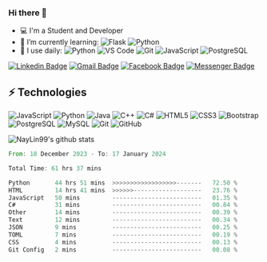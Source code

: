 ### Hi there 👋
- 💻 I'm a Student and Developer
- 🌱 I’m currently learning:
    ![Flask](https://img.shields.io/badge/-Flask-%23000?style=flat-round&logo=flask)
    ![Python](https://img.shields.io/badge/-Python-%2314354C?style=flat-round&logo=Python)
- 🚀 I use daily: 
    ![Python](https://img.shields.io/badge/-Python-%2314354C?style=flat-round&logo=Python)
    ![VS Code](https://img.shields.io/badge/-VS%20Code-007ACC?style=flat-round&logo=visual-studio-code)
    ![Git](https://img.shields.io/badge/-Git-black?style=flat-round&logo=git)
    ![JavaScript](https://img.shields.io/badge/-JavaScript-%23323330?style=flat-round&logo=javascript)
    ![PostgreSQL](https://img.shields.io/badge/-PostgreSQL-336791?style=flat-round&logo=postgresql)

[![Linkedin Badge](https://img.shields.io/badge/-naylintun-green?style=flat-round&logo=Linkedin&logoColor=white&link=https://www.linkedin.com/in/nay-lin-tun-30726b112/)](https://www.linkedin.com/in/nay-lin-tun-30726b112/ "LinkedIn")
[![Gmail Badge](https://img.shields.io/badge/-naylintun.dev@gmail.com-red?style=flat-round&logo=Gmail&logoColor=white&link=mailto:naylintun.dev@gmail.com)](mailto:naylintun.dev@gmail.com "Send me email!")
[![Facebook Badge](https://img.shields.io/badge/-NayLinTun-0078FF?style=flat-round&logo=Facebook&logoColor=white&link=https://www.facebook.com/konay99)](https://www.facebook.com/konay99 "Connect on Facebook")
[![Messenger Badge](https://img.shields.io/badge/-Messenger-0078FF?style=flat&logo=Messenger&logoColor=white)](https://m.me/konay99 "Connect on Messenger")

## ⚡ Technologies

![JavaScript](https://img.shields.io/badge/-JavaScript-%23323330?style=flat-round&logo=javascript)
![Python](https://img.shields.io/badge/-Python-%2314354C?style=flat-round&logo=Python)
![Java](https://img.shields.io/badge/-Java-E34A86?style=flat-round&logo=java)
![C++](https://img.shields.io/badge/C++-blue.svg?style=flat&logo=c%2B%2B)
![C#](https://img.shields.io/badge/C%23%20-%23239120.svg?&style=flat-round&logo=c-sharp)
![HTML5](https://img.shields.io/badge/-HTML5-E34F26?style=flat-round&logo=html5&logoColor=white)
![CSS3](https://img.shields.io/badge/-CSS3-1572B6?style=flat-round&logo=css3)
![Bootstrap](https://img.shields.io/badge/-Bootstrap-563D7C?style=flat-round&logo=bootstrap)
![PostgreSQL](https://img.shields.io/badge/-PostgreSQL-336791?style=flat-round&logo=postgresql)
![MySQL](https://img.shields.io/badge/-MySQL-black?style=flat-round&logo=mysql)
![Git](https://img.shields.io/badge/-Git-black?style=flat-round&logo=git)
![GitHub](https://img.shields.io/badge/-GitHub-181717?style=flat-round&logo=github)



![NayLin99's github stats](https://github-readme-stats.vercel.app/api?username=NayLin99&count_private=true&show_icons=true&theme=radical&include_all_commits=true)

<!--![Top Langs](https://github-readme-stats.vercel.app/api/top-langs/?username=NayLin99)-->

<!--START_SECTION:waka-->

```rust
From: 18 December 2023 - To: 17 January 2024

Total Time: 61 hrs 37 mins

Python       44 hrs 51 mins  >>>>>>>>>>>>>>>>>>-------   72.50 %
HTML         14 hrs 41 mins  >>>>>>-------------------   23.76 %
JavaScript   50 mins         -------------------------   01.35 %
C#           31 mins         -------------------------   00.84 %
Other        14 mins         -------------------------   00.39 %
Text         12 mins         -------------------------   00.34 %
JSON         9 mins          -------------------------   00.25 %
TOML         7 mins          -------------------------   00.19 %
CSS          4 mins          -------------------------   00.13 %
Git Config   2 mins          -------------------------   00.08 %
```

<!--END_SECTION:waka-->

<!--
![Metrics](https://github.com/NayLin99/NayLin99/blob/master/github-metrics.svg)
-->

<!--
![Visitor Badge](https://visitor-badge.laobi.icu/badge?page_id=NayLin99.NayLin99)
-->

<!--
**NayLin99/NayLin99** is a ✨ _special_ ✨ repository because its `README.md` (this file) appears on your GitHub profile.

Here are some ideas to get you started:

- 🔭 I’m currently working on ...
- 🌱 I’m currently learning ...
- 👯 I’m looking to collaborate on ...
- 🤔 I’m looking for help with ...
- 💬 Ask me about ...
- 📫 How to reach me: ...
- 😄 Pronouns: ...
- ⚡ Fun fact: ...
-->
